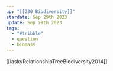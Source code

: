 ```yaml
---
up: "[[230 Biodiversity]]"
stardate: Sep 29th 2023
update: Sep 29th 2023
tags:
  - "#tribble"
  - question
  - biomass
---
```


[[laskyRelationshipTreeBiodiversity2014]]

